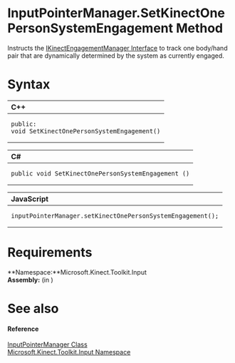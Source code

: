 InputPointerManager.SetKinectOnePersonSystemEngagement Method  
=============================================================  

Instructs the [IKinectEngagementManager Interface](../../IKinectEngagementManager.md) to track one body/hand pair that are dynamically determined by the system as currently engaged. <span id="syntaxSection"></span>

Syntax  
======  

<table>
<colgroup>
<col width="100%" />
</colgroup>
<thead>
<tr class="header">
<th align="left">C++</th>
</tr>
</thead>
<tbody>
<tr class="odd">
<td align="left"><pre><code>public:  
void SetKinectOnePersonSystemEngagement()</code></pre></td>
</tr>
</tbody>
</table>

<table>
<colgroup>
<col width="100%" />
</colgroup>
<thead>
<tr class="header">
<th align="left">C#</th>
</tr>
</thead>
<tbody>
<tr class="odd">
<td align="left"><pre><code>public void SetKinectOnePersonSystemEngagement ()</code></pre></td>
</tr>
</tbody>
</table>

<table>
<colgroup>
<col width="100%" />
</colgroup>
<thead>
<tr class="header">
<th align="left">JavaScript</th>
</tr>
</thead>
<tbody>
<tr class="odd">
<td align="left"><pre><code>inputPointerManager.setKinectOnePersonSystemEngagement();</code></pre></td>
</tr>
</tbody>
</table>

<span id="requirements"></span>

Requirements  
============  

**Namespace:**Microsoft.Kinect.Toolkit.Input  
**Assembly:** (in )  

<span id="ID4E1"></span>

See also  
========  

<span id="ID4E3"></span>
#### Reference  

[InputPointerManager Class](../../InputPointerManager_Class.md)  
 [Microsoft.Kinect.Toolkit.Input Namespace](../../../Kinect.Toolkit.Input.md)  



<!--Please do not edit the data in the comment block below.-->
<!--
TOCTitle : SetKinectOnePersonSystemEngagement Method
RLTitle : InputPointerManager.SetKinectOnePersonSystemEngagement Method
KeywordK : SetKinectOnePersonSystemEngagement method
KeywordK : InputPointerManager.SetKinectOnePersonSystemEngagement method
KeywordF : Microsoft.Kinect.Toolkit.Input.InputPointerManager.SetKinectOnePersonSystemEngagement
KeywordF : InputPointerManager.SetKinectOnePersonSystemEngagement
KeywordF : SetKinectOnePersonSystemEngagement
KeywordF : Microsoft.Kinect.Toolkit.Input.InputPointerManager.SetKinectOnePersonSystemEngagement
KeywordA : M:Microsoft.Kinect.Toolkit.Input.InputPointerManager.SetKinectOnePersonSystemEngagement
AssetID : M:Microsoft.Kinect.Toolkit.Input.InputPointerManager.SetKinectOnePersonSystemEngagement
Locale : en-us
CommunityContent : 1
APIType : Managed
APILocation : 
APIName : Microsoft.Kinect.Toolkit.Input.InputPointerManager.SetKinectOnePersonSystemEngagement
TargetOS : Windows
TopicType : kbSyntax
DevLang : VB
DevLang : CSharp
DevLang : JavaScript
DevLang : C++
DocSet : K4Wv2
ProjType : K4Wv2Proj
Technology : Kinect for Windows
Product : Kinect for Windows SDK v2
productversion : 20
-->
